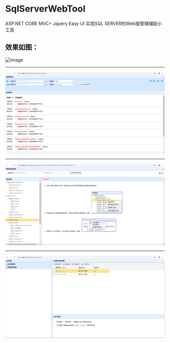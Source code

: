 # SqlServerWebTool
ASP.NET CORE MVC+ Jquery Easy UI 实现SQL SERVER的Web版管理辅助小工具

## 效果如图：
![image](https://user-images.githubusercontent.com/2628553/126871976-1280be4b-0b23-48a2-aed0-a0786febc90e.png)

-------
![image](https://raw.githubusercontent.com/WuLex/UsefulPicture/main/webTool/sqltool-manager-compareDB.png)

-------

![image](https://github.com/WuLex/UsefulPicture/blob/master/webTool/sqltool-manager-explorer.png?raw=true)

-------

![image](https://github.com/WuLex/UsefulPicture/blob/master/webTool/sqltool-manager-index.png?raw=true)
